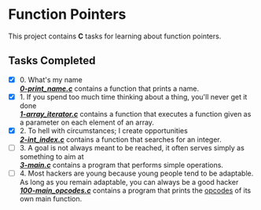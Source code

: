 # Function Pointers

This project contains __C__ tasks for learning about function pointers.

## Tasks Completed

+ [x] 0\. What's my name<br/>_**[0-print_name.c](0-print_name.c)**_ contains a function that prints a name.
+ [x] 1\. If you spend too much time thinking about a thing, you'll never get it done<br/>_**[1-array_iterator.c](1-array_iterator.c)**_ contains a function that executes a function given as a parameter on each element of an array.
+ [x] 2\. To hell with circumstances; I create opportunities<br/>_**[2-int_index.c](2-int_index.c)**_ contains a function that searches for an integer.
+ [ ] 3\. A goal is not always meant to be reached, it often serves simply as something to aim at<br/>_**[3-main.c](3-main.c)**_ contains a program that performs simple operations.
+ [ ] 4\. Most hackers are young because young people tend to be adaptable. As long as you remain adaptable, you can always be a good hacker<br/>_**[100-main_opcodes.c](100-main_opcodes.c)**_ contains a program that prints the [opcodes](https://en.wikipedia.org/wiki/Opcode) of its own main function.
